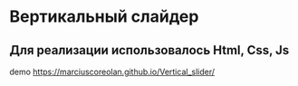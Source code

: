 # Вертикальный слайдер

## Для реализации использовалось Html, Css, Js

demo https://marciuscoreolan.github.io/Vertical_slider/
